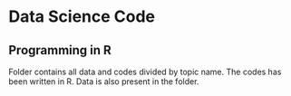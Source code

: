 # Data Science Code
## Programming in R
Folder contains all data and codes divided by topic name.
The codes has been written in R.
Data is also present in the folder.
